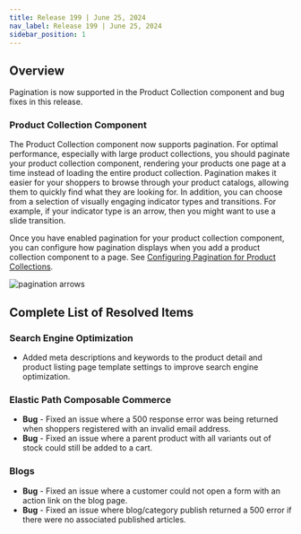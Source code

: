```yaml
---
title: Release 199 | June 25, 2024
nav_label: Release 199 | June 25, 2024
sidebar_position: 1
---
```


## Overview

Pagination is now supported in the Product Collection component and bug fixes in this release.

### Product Collection Component

The Product Collection component now supports pagination. For optimal performance, especially with large product collections, you should paginate your product collection component, rendering your products one page at a time instead of loading the entire product collection. Pagination makes it easier for your shoppers to browse through your product catalogs, allowing them to quickly find what they are looking for. In addition, you can choose from a selection of visually engaging indicator types and transitions. For example, if your indicator type is an arrow, then you might want to use a slide transition.

Once you have enabled pagination for your product collection component, you can configure how pagination displays when you add a product collection component to a page. See [Configuring Pagination for Product Collections](/docs/studio/developers/e-commerce/product-collection).

![pagination arrows](/assets/studio/pagination-numbers.png)

## Complete List of Resolved Items

### Search Engine Optimization

* Added meta descriptions and keywords to the product detail and product listing page template settings to improve search engine optimization.

### Elastic Path Composable Commerce

* **Bug** - Fixed an issue where a 500 response error was being returned when shoppers registered with an invalid email address.
* **Bug** - Fixed an issue where a parent product with all variants out of stock could still be added to a cart.

### Blogs

* **Bug** - Fixed an issue where a customer could not open a form with an action link on the blog page.
* **Bug** - Fixed an issue where blog/category publish returned a 500 error if there were no associated published articles.



